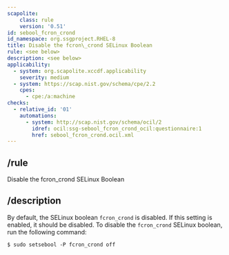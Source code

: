 ```yaml
---
scapolite:
    class: rule
    version: '0.51'
id: sebool_fcron_crond
id_namespace: org.ssgproject.RHEL-8
title: Disable the fcron\_crond SELinux Boolean
rule: <see below>
description: <see below>
applicability:
  - system: org.scapolite.xccdf.applicability
    severity: medium
  - system: https://scap.nist.gov/schema/cpe/2.2
    cpes:
      - cpe:/a:machine
checks:
  - relative_id: '01'
    automations:
      - system: http://scap.nist.gov/schema/ocil/2
        idref: ocil:ssg-sebool_fcron_crond_ocil:questionnaire:1
        href: sebool_fcron_crond.ocil.xml
---
```



## /rule

Disable the fcron\_crond SELinux Boolean

## /description

By
default, the SELinux boolean `fcron_crond` is disabled. If this setting
is enabled, it should be disabled. To disable the `fcron_crond` SELinux
boolean, run the following command:

``` 
$ sudo setsebool -P fcron_crond off
```
